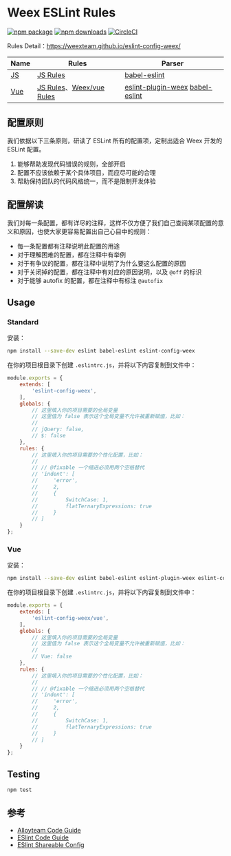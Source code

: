 # Weex ESLint Rules

 [![npm package](https://img.shields.io/npm/v/eslint-config-weex.svg)](https://www.npmjs.org/package/eslint-config-weex) [![npm downloads](http://img.shields.io/npm/dm/eslint-config-weex.svg)](https://www.npmjs.org/package/eslint-config-weex)
 [![CircleCI](https://circleci.com/gh/weexteam/eslint-config-weex.svg?style=svg)](https://circleci.com/gh/weexteam/eslint-config-weex)

Rules Detail：https://weexteam.github.io/eslint-config-weex/

Name | Rules | Parser
--- | --- | ---
[JS](#Standard) | [JS Rules][] | [babel-eslint][]
[Vue](#vue) | [JS Rules][]、[Weex/vue Rules][] | [eslint-plugin-weex][] [babel-eslint][]


[babel-eslint]: https://github.com/babel/babel-eslint
[vue-eslint-parser]: https://github.com/mysticatea/vue-eslint-parser
[JS Rules]: https://eslint.org/docs/rules/
[weex/vue Rules]: https://www.npmjs.com/package/eslint-plugin-weex#bulb-rules
[eslint-plugin-weex]: https://www.npmjs.com/package/eslint-plugin-weex

## 配置原则

我们依据以下三条原则，研读了 ESLint 所有的配置项，定制出适合 Weex 开发的 ESLint 配置。

1. 能够帮助发现代码错误的规则，全部开启
2. 配置不应该依赖于某个具体项目，而应尽可能的合理
3. 帮助保持团队的代码风格统一，而不是限制开发体验

## 配置解读

我们对每一条配置，都有详尽的注释，这样不仅方便了我们自己查阅某项配置的意义和原因，也使大家更容易配置出自己心目中的规则：

- 每一条配置都有注释说明此配置的用途
- 对于理解困难的配置，都在注释中有举例
- 对于有争议的配置，都在注释中说明了为什么要这么配置的原因
- 对于关闭掉的配置，都在注释中有对应的原因说明，以及 `@off` 的标识
- 对于能够 autofix 的配置，都在注释中有标注 `@autofix`

## Usage

### Standard

安装：

```bash
npm install --save-dev eslint babel-eslint eslint-config-weex
```

在你的项目根目录下创建 `.eslintrc.js`，并将以下内容复制到文件中：

```js
module.exports = {
    extends: [
        'eslint-config-weex',
    ],
    globals: {
        // 这里填入你的项目需要的全局变量
        // 这里值为 false 表示这个全局变量不允许被重新赋值，比如：
        //
        // jQuery: false,
        // $: false
    },
    rules: {
        // 这里填入你的项目需要的个性化配置，比如：
        //
        // // @fixable 一个缩进必须用两个空格替代
        // 'indent': [
        //     'error',
        //     2,
        //     {
        //         SwitchCase: 1,
        //         flatTernaryExpressions: true
        //     }
        // ]
    }
};
```

### Vue

安装：

```bash
npm install --save-dev eslint babel-eslint eslint-plugin-weex eslint-config-weex
```

在你的项目根目录下创建 `.eslintrc.js`，并将以下内容复制到文件中：

```js
module.exports = {
    extends: [
        'eslint-config-weex/vue',
    ],
    globals: {
        // 这里填入你的项目需要的全局变量
        // 这里值为 false 表示这个全局变量不允许被重新赋值，比如：
        //
        // Vue: false
    },
    rules: {
        // 这里填入你的项目需要的个性化配置，比如：
        //
        // // @fixable 一个缩进必须用两个空格替代
        // 'indent': [
        //     'error',
        //     2,
        //     {
        //         SwitchCase: 1,
        //         flatTernaryExpressions: true
        //     }
        // ]
    }
};
```

## Testing

```bash
npm test
```

## 参考

- [Alloyteam Code Guide](http://alloyteam.github.io/CodeGuide)
- [ESlint Code Guide](http://eslint.org/docs/user-guide/configuring)
- [ESlint Shareable Config](http://eslint.org/docs/developer-guide/shareable-configs)
